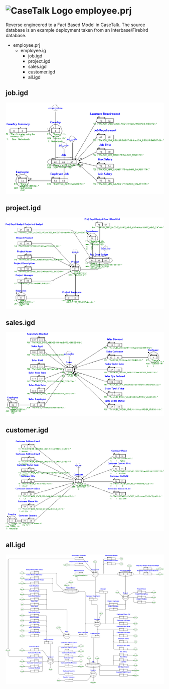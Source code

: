 # ![CaseTalk Logo](https://www.casetalk.com/templates/casetalk/favicon.ico) employee.prj
Reverse engineered to a Fact Based Model in CaseTalk.
The source database is an example deployment taken from an Interbase/Firebird database.
* employee.prj
  * employee.ig
    * job.igd
    * project.igd
    * sales.igd
    * customer.igd
    * all.igd
## job.igd
![Diagram job.igd](job.png)
## project.igd
![Diagram project.igd](project.png)
## sales.igd
![Diagram sales.igd](sales.png)
## customer.igd
![Diagram customer.igd](customer.png)
## all.igd
![Diagram all.igd](all.png)

